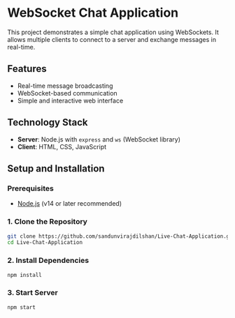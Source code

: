 # WebSocket Chat Application

This project demonstrates a simple chat application using WebSockets. It allows multiple clients to connect to a server and exchange messages in real-time.

## Features

- Real-time message broadcasting
- WebSocket-based communication
- Simple and interactive web interface

## Technology Stack

- **Server**: Node.js with `express` and `ws` (WebSocket library)
- **Client**: HTML, CSS, JavaScript

## Setup and Installation

### Prerequisites

- [Node.js](https://nodejs.org/) (v14 or later recommended)

### 1. Clone the Repository
```bash
git clone https://github.com/sandunvirajdilshan/Live-Chat-Application.git
cd Live-Chat-Application
```
### 2. Install Dependencies
```bash
npm install
```
### 3. Start Server
```bash
npm start
```

